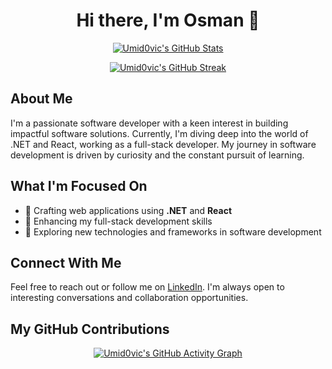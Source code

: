 <h1 align="center">Hi there, I'm Osman 👋</h1>

<p align="center">
  <a href="https://github.com/Umid0vic">
    <img src="https://github-readme-stats.vercel.app/api?username=Umid0vic&show_icons=true&theme=tokyonight" alt="Umid0vic's GitHub Stats">
  </a>
</p>

<p align="center">
  <a href="https://github.com/Umid0vic">
    <img src="https://github-readme-streak-stats.herokuapp.com/?user=Umid0vic&theme=dark" alt="Umid0vic's GitHub Streak">
  </a>
</p>

## About Me

I'm a passionate software developer with a keen interest in building impactful software solutions. Currently, I'm diving deep into the world of .NET and React, working as a full-stack developer. My journey in software development is driven by curiosity and the constant pursuit of learning.

## What I'm Focused On

- 🔭 Crafting web applications using **.NET** and **React**
- 🌱 Enhancing my full-stack development skills
- 👀 Exploring new technologies and frameworks in software development

## Connect With Me

Feel free to reach out or follow me on [LinkedIn](https://linkedin.com/in/osman-said-36923b1b6). I'm always open to interesting conversations and collaboration opportunities.

## My GitHub Contributions

<p align="center">
  <a href="https://github.com/Umid0vic">
    <img src="https://activity-graph.herokuapp.com/graph?username=Umid0vic&theme=xcode" alt="Umid0vic's GitHub Activity Graph">
  </a>
</p>

